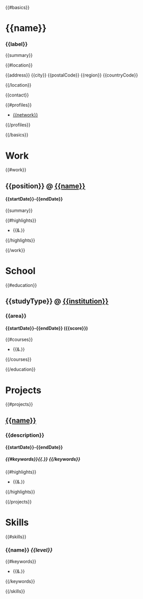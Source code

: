{{#basics}}

# {{name}}

### {{label}}

{{summary}}

{{#location}}

{{address}}
{{city}}
{{postalCode}}
{{region}}
{{countryCode}}

{{/location}}

{{contact}}

{{#profiles}}

- [{{network}}]({{url}})

{{/profiles}}

{{/basics}}

# Work

{{#work}}

## {{position}} @ [{{name}}]({{url}})

#### {{startDate}}-{{endDate}}

{{summary}}

{{#highlights}}

- {{&.}}

{{/highlights}}

{{/work}}

# School

{{#education}}

## {{studyType}} @ [{{institution}}]({{url}})

### {{area}}

#### {{startDate}}-{{endDate}} ({{score}})

{{#courses}}

- {{&.}}

{{/courses}}

{{/education}}

# Projects

{{#projects}}

## [{{name}}]({{url}})

### {{description}}

#### {{startDate}}-{{endDate}}

##### {{#keywords}}{{.}} {{/keywords}}

{{#highlights}}

- {{&.}}

{{/highlights}}

{{/projects}}

# Skills

{{#skills}}

### {{name}} _{{level}}_

{{#keywords}}

- {{&.}}

{{/keywords}}

{{/skills}}
